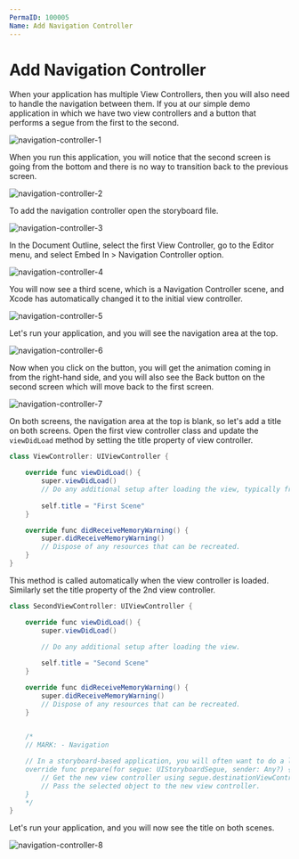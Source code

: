 ```yaml
---
PermaID: 100005
Name: Add Navigation Controller
---
```


# Add Navigation Controller

When your application has multiple View Controllers, then you will also need to handle the navigation between them. If you at our simple demo application in which we have two view controllers and a button that performs a segue from the first to the second. 

<img src="images/navigation-controller1.png" alt="navigation-controller-1">

When you run this application, you will notice that the second screen is going from the bottom and there is no way to transition back to the previous screen. 

<img src="images/navigation-controller2.png" alt="navigation-controller-2">

To add the navigation controller open the storyboard file.
 
<img src="images/navigation-controller3.png" alt="navigation-controller-3">

In the Document Outline, select the first View Controller, go to the Editor menu, and select Embed In > Navigation Controller option.   

<img src="images/navigation-controller4.png" alt="navigation-controller-4">

You will now see a third scene, which is a Navigation Controller scene, and Xcode has automatically changed it to the initial view controller.

<img src="images/navigation-controller5.png" alt="navigation-controller-5">

Let's run your application, and you will see the navigation area at the top. 

<img src="images/navigation-controller6.png" alt="navigation-controller-6">

Now when you click on the button, you will get the animation coming in from the right-hand side, and you will also see the Back button on the second screen which will move back to the first screen. 

<img src="images/navigation-controller7.png" alt="navigation-controller-7">

On both screens, the navigation area at the top is blank, so let's add a title on both screens. Open the first view controller class and update the `viewDidLoad` method by setting the title property of view controller.

```csharp
class ViewController: UIViewController {

    override func viewDidLoad() {
        super.viewDidLoad()
        // Do any additional setup after loading the view, typically from a nib.
        
        self.title = "First Scene"
    }

    override func didReceiveMemoryWarning() {
        super.didReceiveMemoryWarning()
        // Dispose of any resources that can be recreated.
    }
} 
```

This method is called automatically when the view controller is loaded. Similarly set the title property of the 2nd view controller.

```csharp
class SecondViewController: UIViewController {

    override func viewDidLoad() {
        super.viewDidLoad()

        // Do any additional setup after loading the view.
        
        self.title = "Second Scene"
    }

    override func didReceiveMemoryWarning() {
        super.didReceiveMemoryWarning()
        // Dispose of any resources that can be recreated.
    }
    

    /*
    // MARK: - Navigation

    // In a storyboard-based application, you will often want to do a little preparation before navigation
    override func prepare(for segue: UIStoryboardSegue, sender: Any?) {
        // Get the new view controller using segue.destinationViewController.
        // Pass the selected object to the new view controller.
    }
    */
}
```

Let's run your application, and you will now see the title on both scenes.

<img src="images/navigation-controller8.png" alt="navigation-controller-8">